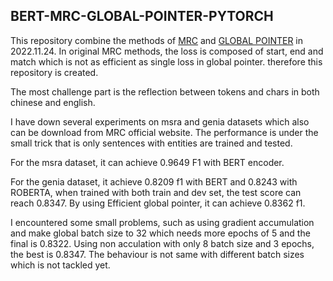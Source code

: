 ## BERT-MRC-GLOBAL-POINTER-PYTORCH
This repository combine the methods of [MRC](https://github.com/ShannonAI/mrc-for-flat-nested-ner) and [GLOBAL POINTER](https://github.com/bojone/GlobalPointer) in 2022.11.24. In original MRC methods, the loss is composed of start, end and match which is not as efficient as single loss in global pointer. therefore this repository is created.

The most challenge part is the reflection between tokens and chars in both chinese and english.

I have down several experiments on msra and genia datasets which also can be download from MRC official website. The performance is under the small trick that is only sentences with entities are trained and tested.

For the msra dataset, it can achieve 0.9649 F1 with BERT encoder.

For the genia dataset, it achieve 0.8209 f1 with BERT and 0.8243 with ROBERTA, when trained with both train and dev set, the test score can reach 0.8347. By using Efficient global pointer, it can achieve 0.8362 f1.

I encountered some small problems, such as using gradient accumulation and make global batch size to 32 which needs more epochs of 5 and the final is 0.8322. Using non acculation with only 8 batch size and 3 epochs, the best is 0.8347. The behaviour is not same with different batch sizes which is not tackled yet.